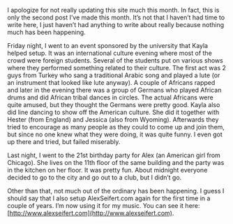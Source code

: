I apologize for not really updating this site much this month. In fact, this is only the second post I’ve made this month. It’s not that I haven’t had time to write here, I just haven’t had anything to write about really because nothing much has been happening.

Friday night, I went to an event sponsored by the university that Kayla helped setup. It was an international culture evening where most of the crowd were foreign students. Several of the students put on various shows where they performed something related to their culture. The first act was 2 guys from Turkey who sang a traditional Arabic song and played a lute (or an instrument that looked like lute anyway). A couple of Africans rapped and later in the evening there was a group of Germans who played African drums and did African tribal dances in circles. The actual Africans were quite amused, but they thought the Germans were pretty good. Kayla also did line dancing to show off the American culture. She did it together with Hester (from England) and Jessica (also from Wyoming). Afterwards they tried to encourage as many people as they could to come up and join them, but since no one knew what they were doing, it was quite funny. I even got up there and tried, but failed miserably.

Last night, I went to the 21st birthday party for Alex (an American girl from Chicago). She lives on the 11th floor of the same building and the party was in the kitchen on her floor. It was pretty fun. About midnight everyone decided to go to the city and go out to a club, but I didn’t go.

Other than that, not much out of the ordinary has been happening. I guess I should say that I also setup AlexSeifert.com again for the first time in a couple of years. I’m now using it for my music. You can see it here: [http://www.alexseifert.com](http://www.alexseifert.com).